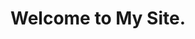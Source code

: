 ---
layout: article
title: Welcome to My Site.
mode: immersive
show_title: false
show_edit_on_github: false
show_date: false
show_tags: false
comment: false
lightbox: true
header:
  theme: dark
article_header:
  type: cover
  theme: dark
  align: center
  background_color_: '#2c3e50'
  image:
    src: https://i.loli.net/2020/01/09/l8wR9juCtIHfLm6.jpg
show_subscribe: true
license: false
sharing: true
show_author_profile: true
---